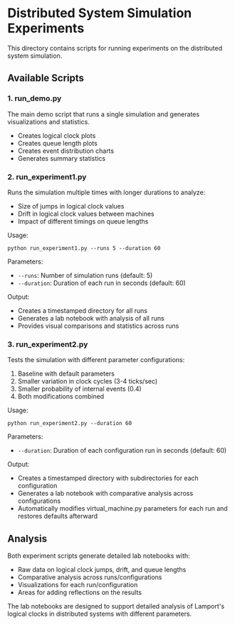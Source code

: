 # Distributed System Simulation Experiments

This directory contains scripts for running experiments on the distributed system simulation.

## Available Scripts

### 1. run_demo.py
The main demo script that runs a single simulation and generates visualizations and statistics.
- Creates logical clock plots
- Creates queue length plots
- Creates event distribution charts
- Generates summary statistics

### 2. run_experiment1.py
Runs the simulation multiple times with longer durations to analyze:
- Size of jumps in logical clock values
- Drift in logical clock values between machines
- Impact of different timings on queue lengths

Usage:
```
python run_experiment1.py --runs 5 --duration 60
```

Parameters:
- `--runs`: Number of simulation runs (default: 5)
- `--duration`: Duration of each run in seconds (default: 60)

Output:
- Creates a timestamped directory for all runs
- Generates a lab notebook with analysis of all runs
- Provides visual comparisons and statistics across runs

### 3. run_experiment2.py
Tests the simulation with different parameter configurations:
1. Baseline with default parameters
2. Smaller variation in clock cycles (3-4 ticks/sec)
3. Smaller probability of internal events (0.4)
4. Both modifications combined

Usage:
```
python run_experiment2.py --duration 60
```

Parameters:
- `--duration`: Duration of each configuration run in seconds (default: 60)

Output:
- Creates a timestamped directory with subdirectories for each configuration
- Generates a lab notebook with comparative analysis across configurations
- Automatically modifies virtual_machine.py parameters for each run and restores defaults afterward

## Analysis

Both experiment scripts generate detailed lab notebooks with:
- Raw data on logical clock jumps, drift, and queue lengths
- Comparative analysis across runs/configurations
- Visualizations for each run/configuration
- Areas for adding reflections on the results

The lab notebooks are designed to support detailed analysis of Lamport's logical clocks in distributed systems with different parameters.

